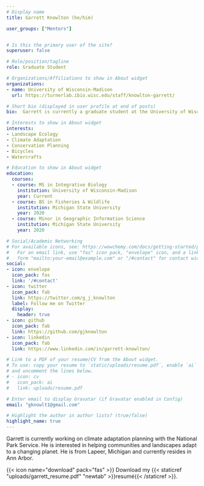 ```yaml
---
# Display name
title: Garrett Knowlton (he/him)

user_groups: ["Mentors"]


# Is this the primary user of the site?
superuser: false

# Role/position/tagline
role: Graduate Student

# Organizations/Affiliations to show in About widget
organizations:
- name: University of Wisconsin-Madison
  url: https://turnerlab.ibio.wisc.edu/staff/knowlton-garrett/

# Short bio (displayed in user profile at end of posts)
bio:  Garrett is currently a graduate student at the University of Wisconsin-Madison. He researches how climate change and fire will change forest ecosystems across the Northern Rockies. He is also interested in conservation planning, adaptation, and socio-ecological systems.

# Interests to show in About widget
interests:
- Landscape Ecology
- Climate Adaptation
- Conservation Planning
- Bicycles
- Watercrafts

# Education to show in About widget
education:
  courses:
  - course: MS in Integrative Biology
    institution: University of Wisconsin-Madison
    year: Current
  - course: BS in Fisheries & Wildlife
    institution: Michigan State University
    year: 2020
  - course: Minor in Geographic Information Science
    institution: Michigan State University
    year: 2020

# Social/Academic Networking
# For available icons, see: https://wowchemy.com/docs/getting-started/page-builder/#icons
#   For an email link, use "fas" icon pack, "envelope" icon, and a link in the
#   form "mailto:your-email@example.com" or "/#contact" for contact widget.
social:
- icon: envelope
  icon_pack: fas
  link: '/#contact'
- icon: twitter
  icon_pack: fab
  link: https://twitter.com/g_j_knowlton
  label: Follow me on Twitter
  display:
    header: true
- icon: github
  icon_pack: fab
  link: https://github.com/gjknowlton
- icon: linkedin
  icon_pack: fab
  link: https://www.linkedin.com/in/garrett-knowlton/

# Link to a PDF of your resume/CV from the About widget.
# To use: copy your resume to `static/uploads/resume.pdf`, enable `ai` icons in `params.toml`,
# and uncomment the lines below.
# - icon: cv
#   icon_pack: ai
#   link: uploads/resume.pdf

# Enter email to display Gravatar (if Gravatar enabled in Config)
email: "gknowlt1@gmail.com"

# Highlight the author in author lists? (true/false)
highlight_name: true
---
```


Garrett is currently working on climate adaptation planning with the National Park Service. He is interested in helping communities and landscapes adapt to a changing planet. He is from Lapeer, Michigan and currently resides in Ann Arbor. 



{{< icon name="download" pack="fas" >}} Download my {{< staticref "uploads/garrett_resume.pdf" "newtab" >}}resumé{{< /staticref >}}.






